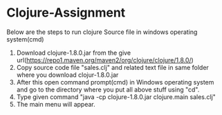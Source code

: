 # Clojure-Assignment
Below are the steps to run clojure Source file in windows operating system(cmd)
1) Download clojure-1.8.0.jar from the give url(https://repo1.maven.org/maven2/org/clojure/clojure/1.8.0/)
2) Copy source code file "sales.clj" and related text file in same folder where you download clojur-1.8.0.jar
3) After this open command prompt(cmd) in Windows operating system and go to the directory where you put all above stuff using "cd".
4) Type given command "java -cp clojure-1.8.0.jar clojure.main sales.clj"
5) The main menu will appear.
